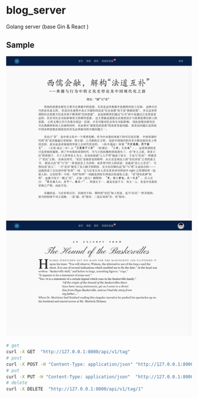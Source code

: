 # blog_server
Golang server (base Gin & React )

## Sample

![Sample](/sample_zh.png)
![Sample](/sample.png)

```bash
# get
curl -X GET  "http://127.0.0.1:8000/api/v1/tag"
# post
curl -X POST -H "Content-Type: application/json" "http://127.0.0.1:8000/api/v1/user" -d '{"username":"ped","password": "123456"}'
# put
curl -X PUT -H "Content-Type: application/json"  "http://127.0.0.1:8000/api/v1/tag/1" -d '{"username":"ped","password": "123456"}'
# delete
curl -X DELETE  "http://127.0.0.1:8000/api/v1/tag/1"

```


